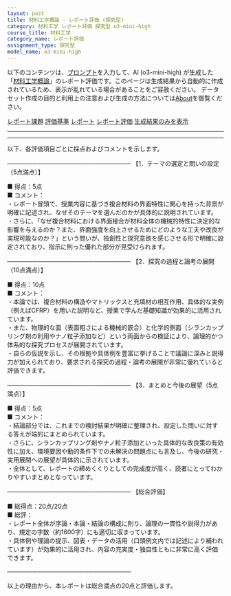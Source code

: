 ```yaml
---
layout: post
title: 材料工学概論 - レポート評価 (探究型)
category: 材料工学 レポート評価 探究型 o3-mini-high
course_title: 材料工学
category_name: レポート評価
assignment_type: 探究型
model_name: o3-mini-high
---
```


以下のコンテンツは、[プロンプト](https://github.com/takedatoshiyuki/synthetic_assignments/tree/main/generated/材料工学/o3-mini-high/prompt_レポート評価-探究型.md)を入力して、AI (o3-mini-high) が生成した「[材料工学概論](/contents/材料工学/)」のレポート評価です。このページは生成結果から自動的に作成されているため、表示が乱れている場合があることをご容赦ください。
データセット作成の目的と利用上の注意および生成の方法については[About](/About)を御覧ください。

[レポート課題](../レポート課題-探究型)
[評価基準](../評価基準-探究型)
[レポート](../レポート-探究型)
[レポート評価](../レポート評価-探究型)
[生成結果のみを表示](https://github.com/takedatoshiyuki/synthetic_assignments/tree/main/generated/材料工学/o3-mini-high/レポート評価-探究型.md)
  

***
***
  
以下、各評価項目ごとに採点およびコメントを示します。

─────────────────────────────
【1．テーマの選定と問いの設定（5点満点）】

■ 得点：5点  
■ コメント：  
・レポート冒頭で、授業内容に基づき複合材料の界面特性に関心を持った背景が明確に記述され、なぜそのテーマを選んだのかが具体的に説明されています。  
・さらに、「なぜ複合材料における界面接合が材料全体の機械的特性に決定的な影響を与えるのか？また、界面強度を向上させるためにどのような工夫や改良が実現可能なのか？」という問いが、独創性と探究意欲を感じさせる形で明確に設定されており、指示に則った優れた部分が見受けられます。

─────────────────────────────
【2．探究の過程と論考の展開（10点満点）】

■ 得点：10点  
■ コメント：  
・本論では、複合材料の構造やマトリックスと充填材の相互作用、具体的な実例（例えばCFRP）を用いた説明など、授業で学んだ基礎知識が効果的に活用されています。  
・また、物理的な面（表面粗さによる機械的嵌合）と化学的側面（シランカップリング剤の利用やナノ粒子添加など）という両面からの検証により、論理的かつ体系的な探究プロセスが展開されています。  
・自らの仮説を示し、その根拠や具体例を豊富に挙げることで議論に深みと説得力が加えられており、要求される探究の過程・論考の展開が非常に優れていると評価できます。

─────────────────────────────
【3．まとめと今後の展望（5点満点）】

■ 得点：5点  
■ コメント：  
・結論部分では、これまでの検討結果が明確に整理され、設定した問いに対する答えが端的にまとめられています。  
・さらに、シランカップリング剤やナノ粒子添加といった具体的な改良策の有効性に加え、環境要因や動的条件下での未解決の問題点にも言及し、今後の研究・実用展開への展望が具体的に示されています。  
・全体として、レポートの締めくくりとしての完成度が高く、読者にとってわかりやすいまとめとなっています。

─────────────────────────────
【総合評価】

■ 総得点：20点/20点  
■ 総評：  
・レポート全体が序論・本論・結論の構成に則り、論理の一貫性や説得力があり、規定の字数（約1600字）にも適切に収まっています。  
・具体例や理論の提示、図表・データの活用（口頭例文内では記述により補われています）が効果的に活用され、内容の充実度・独自性ともに非常に高く評価できます。

─────────────────────────────

以上の理由から、本レポートは総合満点の20点と評価します。
